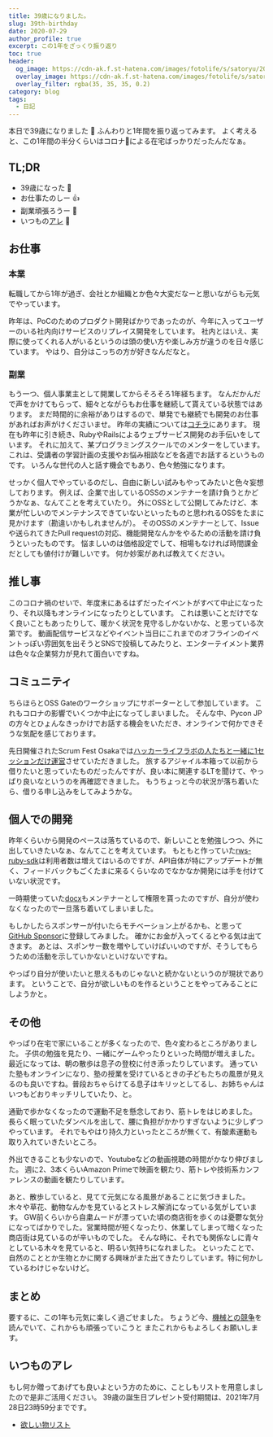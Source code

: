 ```yaml
---
title: 39歳になりました。
slug: 39th-birthday
date: 2020-07-29
author_profile: true
excerpt: この1年をざっくり振り返り
toc: true
header:
  og_image: https://cdn-ak.f.st-hatena.com/images/fotolife/s/satoryu/20190728/20190728144415.jpg
  overlay_image: https://cdn-ak.f.st-hatena.com/images/fotolife/s/satoryu/20190728/20190728144415.jpg
  overlay_filter: rgba(35, 35, 35, 0.2)
category: blog
tags:
  - 日記
---
```


本日で39歳になりました :tada:
ふんわりと1年間を振り返ってみます。
よく考えると、この1年間の半分くらいはコロナによる在宅ばっかりだったんだなぁ。

## TL;DR

- 39歳になった :tada:
- お仕事たのしー :+1:
- 副業頑張ろうー :muscle:
- いつもの[アレ](https://www.amazon.jp/hz/wishlist/ls/3SSAKZLWVCO?ref_=wl_share) :gift:

## お仕事

### 本業

転職してから1年が過ぎ、会社とか組織とか色々大変だなーと思いながらも元気でやっています。

昨年は、PoCのためのプロダクト開発ばかりであったのが、今年に入ってユーザーのいる社内向けサービスのリプレイス開発をしています。
社内とはいえ、実際に使ってくれる人がいるというのは頭の使い方や楽しみ方が違うのを日々感じています。
やはり、自分はこっちの方が好きなんだなと。

### 副業

もう一つ、個人事業主として開業してからそろそろ1年経ちます。
なんだかんだで声をかけてもらって、細々とながらもお仕事を継続して貰えている状態ではあります。
まだ時間的に余裕がありはするので、単発でも継続でも開発のお仕事があればお声がけくださいませ。
昨年の実績については[コチラ](/news/2019/12/31/end_of_year_2019.html)にあります。
現在も昨年に引き続き、RubyやRailsによるウェブサービス開発のお手伝いをしています。
それに加えて、某プログラミングスクールでのメンターをしています。
これは、受講者の学習計画の支援やお悩み相談などを各週でお話するというものです。
いろんな世代の人と話す機会でもあり、色々勉強になります。

せっかく個人でやっているのだし、自由に新しい試みもやってみたいと色々妄想しております。
例えば、企業で出しているOSSのメンテナーを請け負うとかどうかなぁ、なんてことを考えていたり。
外にOSSとして公開してみたけど、本業が忙しいのでメンテナンスできていないといったものと思われるOSSをたまに見かけます（勘違いかもしれませんが）。
そのOSSのメンテナーとして、Issueや送られてきたPull requestの対応、機能開発なんかをやるための活動を請け負うといったものです。
悩ましいのは価格設定でして、相場もなければ時間課金だとしても値付けが難しいです。
何か妙案があれば教えてください。

## 推し事

このコロナ禍のせいで、年度末にあるはずだったイベントがすべて中止になったり、それ以降もオンラインになったりとしています。
これは悪いことだけでなく良いこともあったりして、暖かく状況を見守るしかないかな、と思っている次第です。
動画配信サービスなどやイベント当日にこれまでのオフラインのイベントっぽい雰囲気を出そうとSNSで投稿してみたりと、エンターテイメント業界は色々な企業努力が見れて面白いですね。

## コミュニティ

ちらほらとOSS Gateのワークショップにサポーターとして参加しています。
これもコロナの影響でいくつか中止になってしまいました。
そんな中、Pycon JPの方々とひょんなきっかけでお話する機会をいただき、オンラインで何かできそうな気配を感じております。

先日開催されたScrum Fest Osakaでは[ハッカーライフラボの人たちと一緒に1セッションだけ運営](/blog/2020/06/29/scrum_fest_osaka2020.html)させていただきました。
旅するアジャイル本箱って以前から借りたいと思っていたものだったんですが、良い本に関連するLTを聞けて、やっぱり良いなというのを再確認できました。
もうちょっと今の状況が落ち着いたら、借りる申し込みをしてみようかな。

## 個人での開発

昨年くらいから開発のペースは落ちているので、新しいことを勉強しつつ、外に出していきたいなぁ、なんてことを考えています。
もともと作っていた[rws-ruby-sdk](https://github.com/rakuten-ws/rws-ruby-sdk)は利用者数は増えてはいるのですが、API自体が特にアップデートが無く、フィードバックもごくたまに来るくらいなのでなかなか開発には手を付けていない状況です。

一時期使っていた[docx](https://github.com/ruby-docx/docx)もメンテナーとして権限を貰ったのですが、自分が使わなくなったので一旦落ち着いてしまいました。

もしかしたらスポンサーが付いたらモチベーション上がるかも、と思って[GitHub Sponsor](https://github.com/sponsors/satoryu)に登録してみました。
確かにお金が入ってくるとやる気は出てきます。
あとは、スポンサー数を増やしていけばいいのですが、そうしてもらうための活動を示していかないといけないですね。

やっぱり自分が使いたいと思えるものじゃないと続かないというのが現状であります。
ということで、自分が欲しいものを作るということをやってみることにしようかと。

## その他

やっぱり在宅で家にいることが多くなったので、色々変わるところがありました。
子供の勉強を見たり、一緒にゲームやったりといった時間が増えました。
最近になっては、朝の散歩は息子の登校に付き添ったりしています。
通っていた塾もオンラインになり、塾の授業を受けているときの子どもたちの風景が見えるのも良いですね。普段おちゃらけてる息子はキリッとしてるし、お姉ちゃんはいつもどおりキッチリしていたり、と。

通勤で歩かなくなったので運動不足を懸念しており、筋トレをはじめました。
長らく眠っていたダンベルを出して、腰に負担がかかりすぎないように少しずつやっています。
それでもやはり持久力といったところが無くて、有酸素運動も取り入れていきたいところ。

外出できることも少ないので、Youtubeなどの動画視聴の時間がかなり伸びました。
週に2、3本くらいAmazon Primeで映画を観たり、筋トレや技術系カンファレンスの動画を観たりしています。

あと、散歩していると、見てて元気になる風景があることに気づきました。
木々や草花、動物なんかを見ているとストレス解消になっている気がしています。
GW前くらいから自粛ムードが漂っていた頃の商店街を歩くのは憂鬱な気分になってばかりでした。営業時間が短くなったり、休業してしまって暗くなった商店街は見ているのが辛いものでした。
そんな時に、それでも関係なしに青々としている木々を見ていると、明るい気持ちになれました。
といったことで、自然のこととか生物とかに関する興味がまた出てきたりしています。特に何かしているわけじゃないけど。

## まとめ

要するに、この1年も元気に楽しく過ごせました。
ちょうど今、[機械との競争](https://amzn.to/3f9Tm4E)を読んでいて、これからも頑張っていこうと
またこれからもよろしくお願いします。

## いつものアレ

もし何か贈ってあげても良いよという方のために、ことしもリストを用意しましたので是非ご活用ください。
39歳の誕生日プレゼント受付期間は、2021年7月28日23時59分までです。

- [欲しい物リスト](https://www.amazon.jp/hz/wishlist/ls/3SSAKZLWVCO?ref_=wl_share)